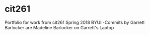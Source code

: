 # cit261
Portfolio for work from cit261 Spring 2018 BYUI
-Commits by Garrett Barlocker are Madeline Barlocker on Garrett's Laptop
